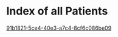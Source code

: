 # Index of all Patients

[91b1821-5ce4-40e3-a7c4-8cf6c086be09](./91b1821-5ce4-40e3-a7c4-8cf6c086be09/readme.md)